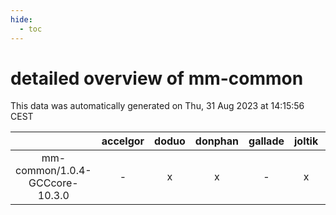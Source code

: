 ```yaml
---
hide:
  - toc
---
```


detailed overview of mm-common
==============================


This data was automatically generated on Thu, 31 Aug 2023 at 14:15:56 CEST  

| |accelgor|doduo|donphan|gallade|joltik|skitty|swalot|victini|
| :---: | :---: | :---: | :---: | :---: | :---: | :---: | :---: | :---: |
|mm-common/1.0.4-GCCcore-10.3.0|-|x|x|-|x|x|x|x|
